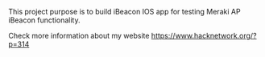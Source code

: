 This project purpose is to build iBeacon IOS app for testing Meraki AP
iBeacon functionality.

Check more information about my website https://www.hacknetwork.org/?p=314


